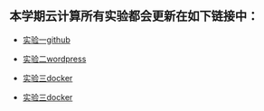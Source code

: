 ## 本学期云计算所有实验都会更新在如下链接中：

- [实验一github](https://github.com/lilili4/cloud-computing/blob/master/%E5%AE%9E%E9%AA%8C%E4%B8%80.md)
- [实验二wordpress](https://github.com/lilili4/cloud-computing/blob/master/%E5%AE%9E%E9%AA%8C2.md)


- [实验三docker]([https://github.com/lilili4/cloud-computing/blob/master/docker%E5%AE%9E%E9%AA%8C.md](https://github.com/lilili4/cloud-computing/blob/master/docker实验.md))

- [实验三docker](https://github.com/lilili4/cloud-computing/blob/master/docker实验.md)

